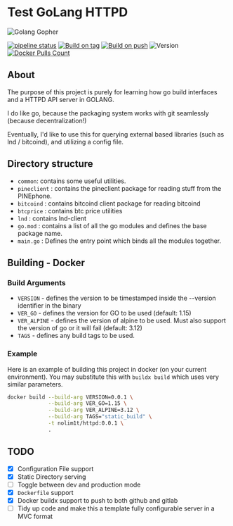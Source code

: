 # Test GoLang HTTPD
![Golang Gopher](https://gitlab.com/nolim1t/golang-httpd-test/-/raw/master/golang.png)

[![pipeline status](https://gitlab.com/nolim1t/golang-httpd-test/badges/master/pipeline.svg)](https://gitlab.com/nolim1t/golang-httpd-test/-/commits/master) 
[![Build on tag](https://github.com/nolim1t/golang-httpd-test/workflows/Docker%20build%20on%20tag/badge.svg)](https://github.com/nolim1t/golang-httpd-test/actions?query=workflow%3A%22Docker+build+on+tag%22)
[![Build on push](https://github.com/nolim1t/golang-httpd-test/workflows/Docker%20build%20on%20push/badge.svg)](https://github.com/nolim1t/golang-httpd-test/actions?query=workflow%3A%22Docker+build+on+push%22)
![Version](https://img.shields.io/github/v/release/nolim1t/golang-httpd-test?sort=semver) 
[![Docker Pulls Count](https://img.shields.io/docker/pulls/nolim1t/golang-httpd-test.svg?style=flat)](https://hub.docker.com/r/nolim1t/golang-httpd-test)
## About

The purpose of this project is purely for learning how go build interfaces and a HTTPD API server in GOLANG.

I do like go, because the packaging system works with git seamlessly (because decentralization!)

Eventually, I'd like to use this for querying external based libraries (such as lnd / bitcoind), and utilizing a config file. 

## Directory structure

- `common`:  contains some useful utilities.
- `pineclient` : contains the pineclient package for reading stuff from the PINEphone.
- `bitcoind` : contains bitcoind client package for reading bitcoind
- `btcprice` : contains btc price utilities
- `lnd` : contains lnd-client
- `go.mod` : contains a list of all the go modules and defines the base package name.
- `main.go` : Defines the entry point which binds all the modules together.

## Building - Docker

### Build Arguments

* `VERSION` - defines the version to be timestamped inside the --version identifier in the binary
* `VER_GO` - defines the version for GO to be used (default: 1.15)
* `VER_ALPINE` - defines the version of alpine to be used. Must also support the version of go or it will fail  (default: 3.12)
* `TAGS` - defines any build tags to be used.

### Example

Here is an example of building this project in docker (on your current environment). You may substitute this with `buildx build` which uses very similar parameters.

```bash
docker build --build-arg VERSION=0.0.1 \
             --build-arg VER_GO=1.15 \
             --build-arg VER_ALPINE=3.12 \
             --build-arg TAGS="static_build" \
             -t nolim1t/httpd:0.0.1 \
             .
```

## TODO

- [x] Configuration File support 
- [x] Static Directory serving
- [ ] Toggle between dev and production mode
- [x] `Dockerfile` support
- [x] Docker buildx support to push to both github and gitlab
- [ ] Tidy up code and make this a template fully configurable server in a MVC format
